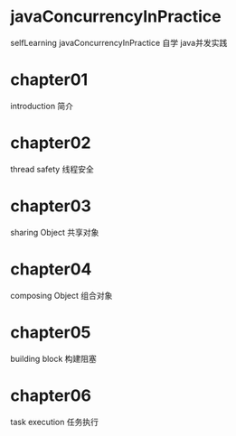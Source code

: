 # javaConcurrencyInPractice
selfLearning javaConcurrencyInPractice
自学 java并发实践

# chapter01
introduction
简介

# chapter02
thread safety
线程安全

# chapter03
sharing Object
共享对象

# chapter04
composing Object
组合对象

# chapter05
building block
构建阻塞

# chapter06
task execution
任务执行
